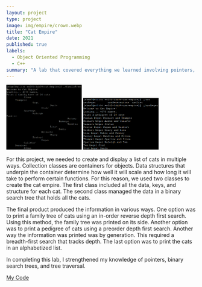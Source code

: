 ```yaml
---
layout: project
type: project
image: img/empire/crown.webp
title: "Cat Empire"
date: 2021
published: true
labels:
  - Object Oriented Programming
  - C++
summary: "A lab that covered everything we learned involving pointers, binary search trees, and tree traversal."
---
```


<div class="text-center p-4">
  <img width="200px" src="../img/empire/familytree.png" class="img-thumbnail" >
  <img width="200px" src="../img/empire/catbegat.png" class="img-thumbnail" >
</div>

For this project, we needed to create and display a list of cats in multiple ways. Collection classes are containers for objects. Data structures that underpin the container determine how well it will scale and how long it will take to perform certain functions. For this reason, we used two classes to create the cat empire. The first class included all the data, keys, and structure for each cat. The second class managed the data in a binary search tree that holds all the cats. 

The final product produced the information in various ways. One option was to print a family tree of cats using an in-order reverse depth first search. Using this method, the family tree was printed on its side. Another option was to print a pedigree of cats using a preorder depth first search. Another way the information was printed was by generation. This required a breadth-first search that tracks depth. The last option was to print the cats in an alphabetized list.

In completing this lab, I strengthened my knowledge of pointers, binary search trees, and tree traversal. 

[My Code](https://gitlab.com/skam7/ee205-lab09-cat-empire.git)
